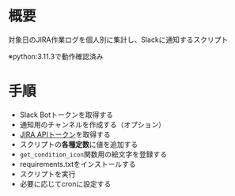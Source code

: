 # 概要

対象日のJIRA作業ログを個人別に集計し、Slackに通知するスクリプト<br/>

※python:3.11.3で動作確認済み


# 手順

- Slack Botトークンを取得する
- 通知用のチャンネルを作成する（オプション）
- [JIRA APIトークン](https://support.atlassian.com/ja/atlassian-account/docs/manage-api-tokens-for-your-atlassian-account/)を取得する
- スクリプトの**各種定数**に値を追加する
- `get_condition_icon`関数用の絵文字を登録する
- requirements.txtをインストールする
- スクリプトを実行
- 必要に応じてcronに設定する